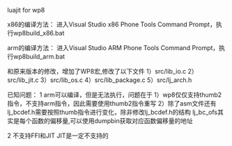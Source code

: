 luajit for wp8

x86的编译方法：
进入Visual Studio x86 Phone Tools Command Prompt，执行wp8build_x86.bat

arm的编译方法：
进入Visual Studio ARM Phone Tools Command Prompt，执行wp8build_arm.bat


和原来版本的修改，增加了WP8宏,修改了以下文件
1）src/lib_io.c
2）src/lib_jit.c
3）src/lib_os.c
4）src/lib_package.c
5）src/lj_arch.h


已知问题：
1 arm可以编译，但是无法执行，问题在于
1）wp8仅仅支持thumb2指令，不支持arm指令，因此需要使用thumb2指令重写
2）除了asm文件还有lj_bcdef.h需要按照thumb指令进行变化，除非修改lj_bcdef.h的结构
	lj_bc_ofs其实是每个函数的偏移量,可以使用dumpbin获取对应函数偏移量的地址

2 不支持FFI和JIT
  JIT是一定不支持的
